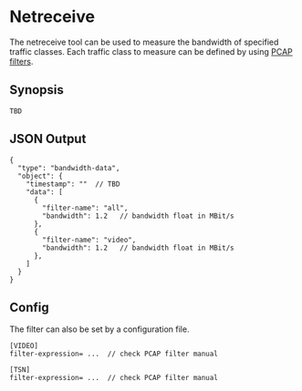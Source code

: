 # Netreceive

The netreceive tool can be used to measure the bandwidth of specified traffic classes. Each traffic class to measure can be defined by using [PCAP filters](https://www.tcpdump.org/manpages/pcap-filter.7.html "PCAP filter manual").

## Synopsis

    TBD

## JSON Output


    {
      "type": "bandwidth-data",
      "object": {
        "timestamp": ""  // TBD
        "data": [
          {
            "filter-name": "all",
            "bandwidth": 1.2   // bandwidth float in MBit/s
          },
          {
            "filter-name": "video",
            "bandwidth": 1.2   // bandwidth float in MBit/s
          },
        ]
      }
    }


## Config

The filter can also be set by a configuration file.

    [VIDEO]
    filter-expression= ...  // check PCAP filter manual

    [TSN]
    filter-expression= ...  // check PCAP filter manual
